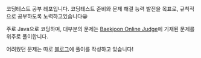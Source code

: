 코딩테스트 공부 레포입니다.
코딩테스트 준비와 문제 해결 능력 발전을 목표로,
규칙적으로 공부하도록 노력하고있습니다😀

주로 Java으로 코딩하며, 대부분의 문제는 [Baekjoon Online Judge](https://www.acmicpc.net/)에 기재된 문제를 위주로 풀이합니다.


어려웠던 문제는 따로 [블로그](https://kihyunnnnn.tistory.com/)에 풀이를 작성하고 있습니다!
